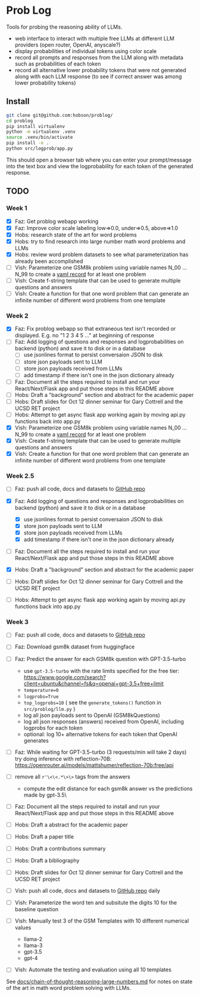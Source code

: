 # Prob Log

Tools for probing the reasoning ability of LLMs.

- web interface to interact with multiple free LLMs at different LLM providers (open router, OpenAI, anyscale?)
- display probabilities of individual tokens using color scale
- record all prompts and responses from the LLM along with metadata such as probabilities of each token
- record all alternative lower probability tokens that were not generated along with each LLM response (to see if correct answer was among lower probability tokens)

## Install

```bash
git clone git@github.com:hobson/problog/
cd problog
pip install virtualenv
python -m virtualenv .venv
source .venv/bin/activate
pip install -e .
python src/logprob/app.py
```

This should open a browser tab where you can enter your prompt/message into the text box and view the logprobability for each token of the generated response.

## TODO

### Week 1
- [x] Faz: Get problog webapp working
- [x] Faz: Improve color scale labeling low=>0.0, under=>0.5, above=>1.0
- [x] Hobs: research state of the art for word problems
- [x] Hobs: try to find research into large number math word problems and LLMs
- [x] Hobs: review word problem datasets to see what parameterization has already been accomplished 
- [ ] Vish: Parameterize one GSM8k problem using variable names N_00 ... N_99 to create a [yaml record](docs/chain-of-thought-reasoning-large-numbers.md#Example-parameterized-GSM8k-problem) for at least one problem
- [ ] Vish: Create f-string template that can be used to generate multiple questions and answers
- [ ] Vish: Create a function for that one word problem that can generate an infinite number of different word problems from one template

### Week 2
- [x] Faz: Fix problog webapp so that extraneous text isn't recorded or displayed. E.g. no "1 2 3 4 5 ..." at beginning of response
- [ ] Faz: Add logging of questions and responses and logprobabilities on backend (python) and save it to disk or in a database
   - [ ] use jsonlines format to persist conversaion JSON to disk
   - [ ] store json payloads sent to LLM
   - [ ] store json payloads received from LLMs
   - [ ] add timestamp if there isn't one in the json dictionary already
- [ ] Faz: Document all the steps required to install and run your React/Next/Flask app and put those steps in this README above 
- [ ] Hobs: Draft a "background" section and abstract for the academic paper
- [ ] Hobs: Draft slides for Oct 12 dinner seminar for Gary Cottrell and the UCSD RET project
- [ ] Hobs: Attempt to get async flask app working again by moving api.py functions back into app.py 
- [x] Vish: Parameterize one GSM8k problem using variable names N_00 ... N_99 to create a [yaml record](docs/chain-of-thought-reasoning-large-numbers.md#Example-parameterized-GSM8k-problem) for at least one problem
- [x] Vish: Create f-string template that can be used to generate multiple questions and answers
- [x] Vish: Create a function for that one word problem that can generate an infinite number of different word problems from one template

### Week 2.5
- [ ] Faz: push all code, docs and datasets to [GitHub repo](github.com:hobson/problog/)
- [x] Faz: Add logging of questions and responses and logprobabilities on backend (python) and save it to disk or in a database
   - [x] use jsonlines format to persist conversaion JSON to disk
   - [x] store json payloads sent to LLM
   - [x] store json payloads received from LLMs
   - [x] add timestamp if there isn't one in the json dictionary already
- [ ] Faz: Document all the steps required to install and run your React/Next/Flask app and put those steps in this README above 

- [x] Hobs: Draft a "background" section and abstract for the academic paper
- [ ] Hobs: Draft slides for Oct 12 dinner seminar for Gary Cottrell and the UCSD RET project
- [ ] Hobs: Attempt to get async flask app working again by moving api.py functions back into app.py 

### Week 3
- [ ] Faz: push all code, docs and datasets to [GitHub repo](github.com:hobson/problog/)
- [ ] Faz: Download gsm8k dataset from huggingface
- [ ] Faz: Predict the answer for each GSM8k question with GPT-3.5-turbo
   - use `gpt-3.5-turbo` with the rate limits specified for the free tier: https://www.google.com/search?client=ubuntu&channel=fs&q=openai+gpt-3.5+free+limit
   - `temperature=0`
   - `logprobs=True`
   - `top_logprobs=10` ( see the `generate_tokens()` function in `src/problog/llm.py` )
   - log all json payloads sent to OpenAI (GSM8kQuestions)
   - log all json responses (answers) received from OpenAI, including logprobs for each token
   - optional: log 10+ alternative tokens for each token that OpenAI generates
- [ ] Faz: While waiting for GPT-3.5-turbo (3 requests/min will take 2 days) try doing inference with reflection-70B: https://openrouter.ai/models/mattshumer/reflection-70b:free/api
- [ ] remove all `r'\<\<.*\>\>` tags from the answers
   - compute the edit distance for each gsm8k answer vs the predictions made by gpt-3.5\ 
- [ ] Faz: Document all the steps required to install and run your React/Next/Flask app and put those steps in this README above 

- [ ] Hobs: Draft a abstract for the academic paper
- [ ] Hobs: Draft a paper title
- [ ] Hobs: Draft a contributions summary
- [ ] Hobs: Draft a bibliography
- [ ] Hobs: Draft slides for Oct 12 dinner seminar for Gary Cottrell and the UCSD RET project

- [ ] Vish: push all code, docs and datasets to [GitHub repo](github.com:hobson/problog/) daily 
- [ ] Vish: Parameterize the word ten and subsitute the digits 10 for the baseline question
- [ ] Vish: Manually test 3 of the GSM Templates with 10 different numerical values
   - llama-2
   - llama-3
   - gpt-3.5
   - gpt-4
- [ ] Vish: Automate the testing and evaluation using all 10 templates

See [docs/chain-of-thought-reasoning-large-numbers.md](docs/chain-of-thought-reasoning-large-numbers.md) for notes on state of the art in math word problem solving with LLMs.